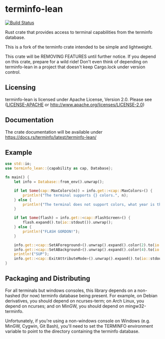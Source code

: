 terminfo-lean
=============
[![Build Status](https://github.com/proski/terminfo-lean/actions/workflows/rust.yml/badge.svg)](https://github.com/proski/terminfo-lean/actions/workflows/rust.yml)

Rust crate that provides access to terminal capabilities from the terminfo database.

This is a fork of the terminfo crate intended to be simple and lightweight.

This crate will be REMOVING FEATURES until further notice. If you depend on
this crate, prepare for a wild ride! Don't even think of depending on
terminfo-lean in a project that doesn't keep Cargo.lock under version control.

Licensing
---------

terminfo-lean is licensed under Apache License, Version 2.0. Please see
([LICENSE-APACHE](LICENSE-APACHE) or http://www.apache.org/licenses/LICENSE-2.0)

Documentation
-------------

The crate documentation will be available under <https://docs.rs/terminfo/latest/terminfo-lean/>

Example
-------

```rust
use std::io;
use terminfo_lean::{capability as cap, Database};

fn main() {
	let info = Database::from_env().unwrap();

	if let Some(cap::MaxColors(n)) = info.get::<cap::MaxColors>() {
		println!("The terminal supports {} colors.", n);
	} else {
		println!("The terminal does not support colors, what year is this?");
	}

	if let Some(flash) = info.get::<cap::FlashScreen>() {
		flash.expand().to(io::stdout()).unwrap();
	} else {
		println!("FLASH GORDON!");
	}

	info.get::<cap::SetAForeground>().unwrap().expand().color(2).to(io::stdout()).unwrap();
	info.get::<cap::SetABackground>().unwrap().expand().color(4).to(io::stdout()).unwrap();
	println!("SUP");
	info.get::<cap::ExitAttributeMode>().unwrap().expand().to(io::stdout()).unwrap();
}
```

Packaging and Distributing
--------------------------
For all terminals but windows consoles, this library depends on a non-hashed
(for now) terminfo database being present. For example, on Debian derivatives,
you should depend on ncurses-term; on Arch Linux, you depend on ncurses; and on
MinGW, you should depend on mingw32-terminfo.

Unfortunately, if you're using a non-windows console on Windows (e.g. MinGW,
Cygwin, Git Bash), you'll need to set the TERMINFO environment variable to
point to the directory containing the terminfo database.
